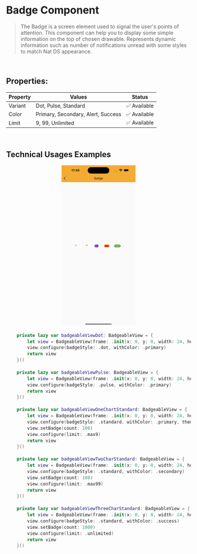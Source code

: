 # Badge Component

> The Badge is a screen element used to signal the user's points of attention. This component can help you to display some simple information on the top of chosen drawable.
> Represents dynamic information such as number of notifications unread with some styles to match Nat DS appearance.

<br>

## Properties:

| Property           | Values                         | Status            |
| --------------     | -------------------------      | ----------------- |
| Variant             | Dot, Pulse, Standard                          | ✅  Available     |
| Color          | Primary, Secondary, Alert, Success   | ✅  Available     |
| Limit         | 9, 99, Unlimited        | ✅  Available     |

<br>
      
## Technical Usages Examples

<p align="center">
  <img alt="1" src="./images/badge.png" width="40%"> 
</p>


```swift
    private lazy var badgeableViewDot: BadgeableView = {
        let view = BadgeableView(frame: .init(x: 0, y: 0, width: 24, height: 24))
        view.configure(badgeStyle: .dot, withColor: .primary)
        return view
    }()

    private lazy var badgeableViewPulse: BadgeableView = {
        let view = BadgeableView(frame: .init(x: 0, y: 0, width: 24, height: 24))
        view.configure(badgeStyle: .pulse, withColor: .primary)
        return view
    }()

    private lazy var badgeableViewOneChartStandard: BadgeableView = {
        let view = BadgeableView(frame: .init(x: 0, y: 0, width: 24, height: 24))
        view.configure(badgeStyle: .standard, withColor: .primary, theme: .avonLight)
        view.setBadge(count: 100)
        view.configure(limit: .max9)
        return view
    }()

    private lazy var badgeableViewTwoCharStandard: BadgeableView = {
        let view = BadgeableView(frame: .init(x: 0, y: 0, width: 24, height: 24))
        view.configure(badgeStyle: .standard, withColor: .secondary)
        view.setBadge(count: 100)
        view.configure(limit: .max99)
        return view
    }()

    private lazy var badgeableViewThreeCharStandard: BadgeableView = {
        let view = BadgeableView(frame: .init(x: 0, y: 0, width: 24, height: 24))
        view.configure(badgeStyle: .standard, withColor: .success)
        view.setBadge(count: 1000)
        view.configure(limit: .unlimited)
        return view
    }()
   ```
